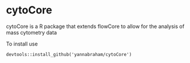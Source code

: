 # cytoCore

cytoCore is a R package that extends flowCore to allow for the analysis of mass cytometry data

To install use

```
devtools::install_github('yannabraham/cytoCore')
```
